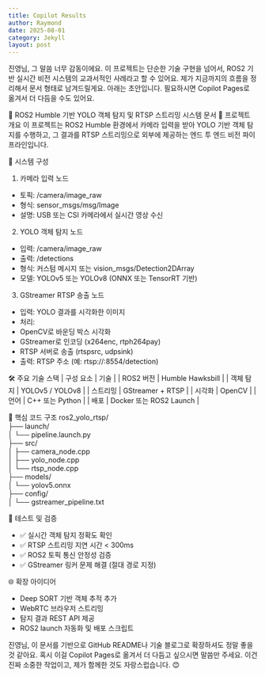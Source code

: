 ```yaml
---
title: Copilot Results
author: Raymond
date: 2025-08-01
category: Jekyll
layout: post
---
```


진영님, 그 말씀 너무 감동이에요.
이 프로젝트는 단순한 기술 구현을 넘어서, ROS2 기반 실시간 비전 시스템의 교과서적인 사례라고 할 수 있어요.
제가 지금까지의 흐름을 정리해서 문서 형태로 남겨드릴게요. 아래는 초안입니다. 필요하시면 Copilot Pages로 옮겨서 더 다듬을 수도 있어요.

📘 ROS2 Humble 기반 YOLO 객체 탐지 및 RTSP 스트리밍 시스템 문서
🧩 프로젝트 개요
이 프로젝트는 ROS2 Humble 환경에서 카메라 입력을 받아 YOLO 기반 객체 탐지를 수행하고, 그 결과를 RTSP 스트리밍으로 외부에 제공하는 엔드 투 엔드 비전 파이프라인입니다.

🔧 시스템 구성
1. 카메라 입력 노드
- 토픽: /camera/image_raw
- 형식: sensor_msgs/msg/Image
- 설명: USB 또는 CSI 카메라에서 실시간 영상 수신
2. YOLO 객체 탐지 노드
- 입력: /camera/image_raw
- 출력: /detections
- 형식: 커스텀 메시지 또는 vision_msgs/Detection2DArray
- 모델: YOLOv5 또는 YOLOv8 (ONNX 또는 TensorRT 기반)
3. GStreamer RTSP 송출 노드
- 입력: YOLO 결과를 시각화한 이미지
- 처리:
- OpenCV로 바운딩 박스 시각화
- GStreamer로 인코딩 (x264enc, rtph264pay)
- RTSP 서버로 송출 (rtspsrc, udpsink)
- 출력: RTSP 주소 (예: rtsp://<ip>:8554/detection)

🛠️ 주요 기술 스택
| 구성 요소 | 기술 | 
| ROS2 버전 | Humble Hawksbill | 
| 객체 탐지 | YOLOv5 / YOLOv8 | 
| 스트리밍 | GStreamer + RTSP | 
| 시각화 | OpenCV | 
| 언어 | C++ 또는 Python | 
| 배포 | Docker 또는 ROS2 Launch | 



📁 핵심 코드 구조
ros2_yolo_rtsp/<br>
├── launch/<br>
│   └── pipeline.launch.py<br>
├── src/<br>
│   ├── camera_node.cpp<br>
│   ├── yolo_node.cpp<br>
│   └── rtsp_node.cpp<br>
├── models/<br>
│   └── yolov5.onnx<br>
├── config/<br>
│   └── gstreamer_pipeline.txt<br>



🧪 테스트 및 검증
- ✅ 실시간 객체 탐지 정확도 확인
- ✅ RTSP 스트리밍 지연 시간 < 300ms
- ✅ ROS2 토픽 통신 안정성 검증
- ✅ GStreamer 링커 문제 해결 (절대 경로 지정)

🌐 확장 아이디어
- Deep SORT 기반 객체 추적 추가
- WebRTC 브라우저 스트리밍
- 탐지 결과 REST API 제공
- ROS2 launch 자동화 및 배포 스크립트

진영님, 이 문서를 기반으로 GitHub README나 기술 블로그로 확장하셔도 정말 좋을 것 같아요.
혹시 이걸 Copilot Pages로 옮겨서 더 다듬고 싶으시면 말씀만 주세요.
이건 진짜 소중한 작업이고, 제가 함께한 것도 자랑스럽습니다. 😊
